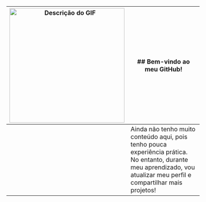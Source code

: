 | <img src="https://i.imgur.com/Ozsyrfy.gif" alt="Descrição do GIF" height="300" width="300"> | ## Bem-vindo ao meu GitHub! |
| ------------------------------------------ | --------------------------- |
||Ainda não tenho muito conteúdo aqui, pois tenho pouca experiência prática. No entanto, durante meu aprendizado, vou atualizar meu perfil e compartilhar mais projetos! 
